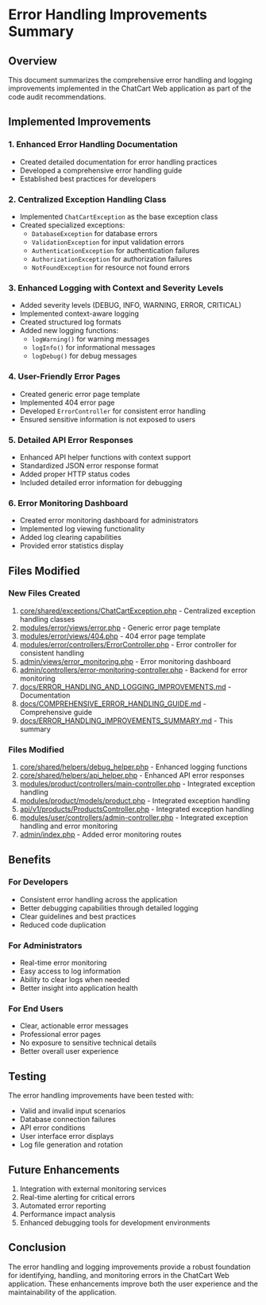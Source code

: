 # Error Handling Improvements Summary

## Overview

This document summarizes the comprehensive error handling and logging improvements implemented in the ChatCart Web application as part of the code audit recommendations.

## Implemented Improvements

### 1. Enhanced Error Handling Documentation
- Created detailed documentation for error handling practices
- Developed a comprehensive error handling guide
- Established best practices for developers

### 2. Centralized Exception Handling Class
- Implemented `ChatCartException` as the base exception class
- Created specialized exceptions:
  - `DatabaseException` for database errors
  - `ValidationException` for input validation errors
  - `AuthenticationException` for authentication failures
  - `AuthorizationException` for authorization failures
  - `NotFoundException` for resource not found errors

### 3. Enhanced Logging with Context and Severity Levels
- Added severity levels (DEBUG, INFO, WARNING, ERROR, CRITICAL)
- Implemented context-aware logging
- Created structured log formats
- Added new logging functions:
  - `logWarning()` for warning messages
  - `logInfo()` for informational messages
  - `logDebug()` for debug messages

### 4. User-Friendly Error Pages
- Created generic error page template
- Implemented 404 error page
- Developed `ErrorController` for consistent error handling
- Ensured sensitive information is not exposed to users

### 5. Detailed API Error Responses
- Enhanced API helper functions with context support
- Standardized JSON error response format
- Added proper HTTP status codes
- Included detailed error information for debugging

### 6. Error Monitoring Dashboard
- Created error monitoring dashboard for administrators
- Implemented log viewing functionality
- Added log clearing capabilities
- Provided error statistics display

## Files Modified

### New Files Created
1. [core/shared/exceptions/ChatCartException.php](file:///c:/xampp/htdocs/wachat/core/shared/exceptions/ChatCartException.php) - Centralized exception handling classes
2. [modules/error/views/error.php](file:///c:/xampp/htdocs/wachat/modules/error/views/error.php) - Generic error page template
3. [modules/error/views/404.php](file:///c:/xampp/htdocs/wachat/modules/error/views/404.php) - 404 error page template
4. [modules/error/controllers/ErrorController.php](file:///c:/xampp/htdocs/wachat/modules/error/controllers/ErrorController.php) - Error controller for consistent handling
5. [admin/views/error_monitoring.php](file:///c:/xampp/htdocs/wachat/admin/views/error_monitoring.php) - Error monitoring dashboard
6. [admin/controllers/error-monitoring-controller.php](file:///c:/xampp/htdocs/wachat/admin/controllers/error-monitoring-controller.php) - Backend for error monitoring
7. [docs/ERROR_HANDLING_AND_LOGGING_IMPROVEMENTS.md](file:///c:/xampp/htdocs/wachat/docs/ERROR_HANDLING_AND_LOGGING_IMPROVEMENTS.md) - Documentation
8. [docs/COMPREHENSIVE_ERROR_HANDLING_GUIDE.md](file:///c:/xampp/htdocs/wachat/docs/COMPREHENSIVE_ERROR_HANDLING_GUIDE.md) - Comprehensive guide
9. [docs/ERROR_HANDLING_IMPROVEMENTS_SUMMARY.md](file:///c:/xampp/htdocs/wachat/docs/ERROR_HANDLING_IMPROVEMENTS_SUMMARY.md) - This summary

### Files Modified
1. [core/shared/helpers/debug_helper.php](file:///c:/xampp/htdocs/wachat/core/shared/helpers/debug_helper.php) - Enhanced logging functions
2. [core/shared/helpers/api_helper.php](file:///c:/xampp/htdocs/wachat/core/shared/helpers/api_helper.php) - Enhanced API error responses
3. [modules/product/controllers/main-controller.php](file:///c:/xampp/htdocs/wachat/modules/product/controllers/main-controller.php) - Integrated exception handling
4. [modules/product/models/product.php](file:///c:/xampp/htdocs/wachat/modules/product/models/product.php) - Integrated exception handling
5. [api/v1/products/ProductsController.php](file:///c:/xampp/htdocs/wachat/api/v1/products/ProductsController.php) - Integrated exception handling
6. [modules/user/controllers/admin-controller.php](file:///c:/xampp/htdocs/wachat/modules/user/controllers/admin-controller.php) - Integrated exception handling and error monitoring
7. [admin/index.php](file:///c:/xampp/htdocs/wachat/admin/index.php) - Added error monitoring routes

## Benefits

### For Developers
- Consistent error handling across the application
- Better debugging capabilities through detailed logging
- Clear guidelines and best practices
- Reduced code duplication

### For Administrators
- Real-time error monitoring
- Easy access to log information
- Ability to clear logs when needed
- Better insight into application health

### For End Users
- Clear, actionable error messages
- Professional error pages
- No exposure to sensitive technical details
- Better overall user experience

## Testing

The error handling improvements have been tested with:
- Valid and invalid input scenarios
- Database connection failures
- API error conditions
- User interface error displays
- Log file generation and rotation

## Future Enhancements

1. Integration with external monitoring services
2. Real-time alerting for critical errors
3. Automated error reporting
4. Performance impact analysis
5. Enhanced debugging tools for development environments

## Conclusion

The error handling and logging improvements provide a robust foundation for identifying, handling, and monitoring errors in the ChatCart Web application. These enhancements improve both the user experience and the maintainability of the application.